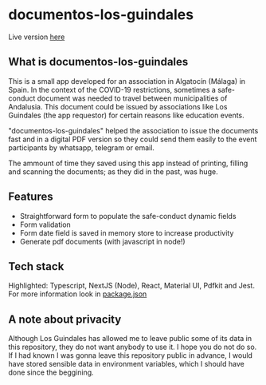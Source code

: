 # documentos-los-guindales

Live version [here](https://documentos-los-guindales.vercel.app/)

## What is documentos-los-guindales

This is a small app developed for an association in Algatocín (Málaga) in Spain.
In the context of the COVID-19 restrictions, sometimes a safe-conduct document was needed to travel
between municipalities of Andalusia. This document could be issued by associations like Los Guindales
(the app requestor) for certain reasons like education events.

"documentos-los-guindales" helped the association to issue the documents fast and in a digital PDF version so they could send them easily to the event participants by whatsapp, telegram or email.

The ammount of time they saved using this app instead of printing, filling and scanning the documents; as they did in the past, was huge.

## Features

- Straightforward form to populate the safe-conduct dynamic fields
- Form validation
- Form date field is saved in memory store to increase productivity
- Generate pdf documents (with javascript in node!)

## Tech stack

Highlighted: Typescript, NextJS (Node), React, Material UI, Pdfkit and Jest. For more information look in [package.json](./package.json)

## A note about privacity

Although Los Guindales has allowed me to leave public some of its data in this repository, they do not want anybody to use it. I hope you do not do so. If I had known I was gonna leave this repository public in advance, I would have stored sensible data in environment variables, which I should have done since the beggining.
